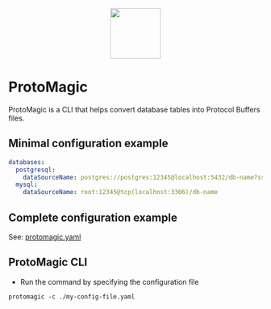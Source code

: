 <p align="center"><a href="https://github.com/toolsascode/protomagic"><image src="./assets/protomagic.png" style="width: 100px;"></a></p>

# ProtoMagic
ProtoMagic is a CLI that helps convert database tables into Protocol Buffers files.


## Minimal configuration example
```yaml
databases:
  postgresql:
    dataSourceName: postgres://postgres:12345@localhost:5432/db-name?sslmode=disable
  mysql:
    dataSourceName: root:12345@tcp(localhost:3306)/db-name

```

## Complete configuration example

See: [protomagic.yaml](./example/configs/.protomagic.yaml)

## ProtoMagic CLI
- Run the command by specifying the configuration file

```shell
protomagic -c ./my-config-file.yaml
```